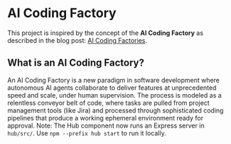 # AI Coding Factory

This project is inspired by the concept of the **AI Coding Factory** as described in the blog post: [AI Coding Factories](https://jaksa.wordpress.com/2025/08/07/ai-coding-factories/).

## What is an AI Coding Factory?

An AI Coding Factory is a new paradigm in software development where autonomous AI agents collaborate to deliver features at unprecedented speed and scale, under human supervision. The process is modeled as a relentless conveyor belt of code, where tasks are pulled from project management tools (like Jira) and processed through sophisticated coding pipelines that produce a working ephemeral environment ready for approval.
Note: The Hub component now runs an Express server in `hub/src/`. Use `npm --prefix hub start` to run it locally.
